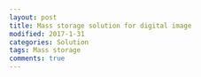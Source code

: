 ```yaml
---
layout: post
title: Mass storage solution for digital image
modified: 2017-1-31
categories: Solution
tags: Mass storage
comments: true
---
```














